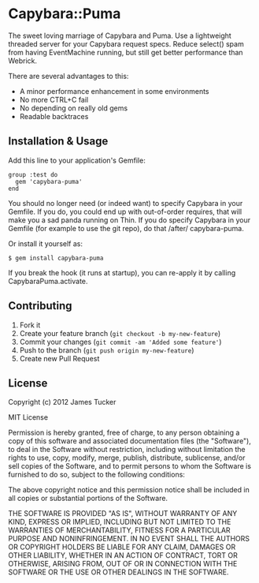 # Capybara::Puma

The sweet loving marriage of Capybara and Puma. Use a lightweight threaded
server for your Capybara request specs. Reduce select() spam from having
EventMachine running, but still get better performance than Webrick.

There are several advantages to this:
 * A minor performance enhancement in some environments
 * No more CTRL+C fail
 * No depending on really old gems
 * Readable backtraces

## Installation & Usage

Add this line to your application's Gemfile:

    group :test do
      gem 'capybara-puma'
    end

You should no longer need (or indeed want) to specify Capybara in your Gemfile.
If you do, you could end up with out-of-order requires, that will make you a sad
panda running on Thin. If you do specify Capybara in your Gemfile (for example
to use the git repo), do that /after/ capybara-puma.

Or install it yourself as:

    $ gem install capybara-puma

If you break the hook (it runs at startup), you can re-apply it by calling
CapybaraPuma.activate.

## Contributing

1. Fork it
2. Create your feature branch (`git checkout -b my-new-feature`)
3. Commit your changes (`git commit -am 'Added some feature'`)
4. Push to the branch (`git push origin my-new-feature`)
5. Create new Pull Request

## License

Copyright (c) 2012 James Tucker

MIT License

Permission is hereby granted, free of charge, to any person obtaining
a copy of this software and associated documentation files (the
"Software"), to deal in the Software without restriction, including
without limitation the rights to use, copy, modify, merge, publish,
distribute, sublicense, and/or sell copies of the Software, and to
permit persons to whom the Software is furnished to do so, subject to
the following conditions:

The above copyright notice and this permission notice shall be
included in all copies or substantial portions of the Software.

THE SOFTWARE IS PROVIDED "AS IS", WITHOUT WARRANTY OF ANY KIND,
EXPRESS OR IMPLIED, INCLUDING BUT NOT LIMITED TO THE WARRANTIES OF
MERCHANTABILITY, FITNESS FOR A PARTICULAR PURPOSE AND
NONINFRINGEMENT. IN NO EVENT SHALL THE AUTHORS OR COPYRIGHT HOLDERS BE
LIABLE FOR ANY CLAIM, DAMAGES OR OTHER LIABILITY, WHETHER IN AN ACTION
OF CONTRACT, TORT OR OTHERWISE, ARISING FROM, OUT OF OR IN CONNECTION
WITH THE SOFTWARE OR THE USE OR OTHER DEALINGS IN THE SOFTWARE.
